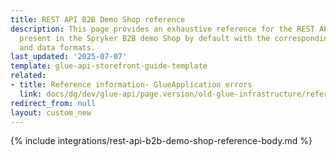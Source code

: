 ```yaml
---
title: REST API B2B Demo Shop reference
description: This page provides an exhaustive reference for the REST API endpoints
  present in the Spryker B2B demo Shop by default with the corresponding parameters
  and data formats.
last_updated: '2025-07-07'
template: glue-api-storefront-guide-template
related:
- title: Reference information- GlueApplication errors
  link: docs/dg/dev/glue-api/page.version/old-glue-infrastructure/reference-information-glueapplication-errors.html
redirect_from: null
layout: custom_new
---
```


{% include integrations/rest-api-b2b-demo-shop-reference-body.md %}
